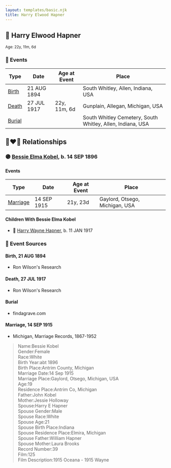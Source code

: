 ```yaml
---
layout: templates/basic.njk
title: Harry Elwood Hapner
---
```

## 🔵 Harry Elwood Hapner
<small>Age: 22y, 11m, 6d</small>

### 📆 Events

Type | Date | Age at Event | Place
------ | ------ | ------ | ------
[Birth](#event-event-2) | 21 AUG 1894 |  | South Whitley, Allen, Indiana, USA
[Death](#event-event-3) | 27 JUL 1917 | 22y, 11m, 6d | Gunplain, Allegan, Michigan, USA
[Burial](#event-event-4) |  |  | South Whitley Cemetery, South Whitley, Allen, Indiana, USA

## 👩‍❤️‍👨 Relationships

### 🟣 [Bessie Elma Kobel](/people/3/34277096), b. 14 SEP 1896

#### Events

Type | Date | Age at Event | Place
------ | ------ | ------ | ------
[Marriage](#event-family-0-event-0) | 14 SEP 1915 | 21y, 23d | Gaylord, Otsego, Michigan, USA
#### Children With Bessie Elma Kobel
* 🔵 [Harry Wayne Hapner](/people/9/97595740), b. 11 JAN 1917
### 📰 Event Sources

#### <a id="event-event-2"></a> Birth, 21 AUG 1894
* Ron Wilson's Research

#### <a id="event-event-3"></a> Death, 27 JUL 1917
* Ron Wilson's Research

#### <a id="event-event-4"></a> Burial
* findagrave.com
#### <a id="event-family-0-event-0"></a> Marriage, 14 SEP 1915
* Michigan, Marriage Records, 1867-1952
>   
  > Name:Bessie Kobel  
  > Gender:Female  
  > Race:White  
  > Birth Year:abt 1896  
  > Birth Place:Antrim County, Michigan  
  > Marriage Date:14 Sep 1915  
  > Marriage Place:Gaylord, Otsego, Michigan, USA  
  > Age:19  
  > Residence Place:Antrim Co, Michigan  
  > Father:John Kobel  
  > Mother:Jessie Holloway  
  > Spouse:Harry E Hapner  
  > Spouse Gender:Male  
  > Spouse Race:White  
  > Spouse Age:21  
  > Spouse Birth Place:Indiana  
  > Spouse Residence Place:Elmira, Michigan  
  > Spouse Father:William Hapner  
  > Spouse Mother:Laura Brooks  
  > Record Number:39  
  > Film:125  
  > Film Description:1915 Oceana - 1915 Wayne
